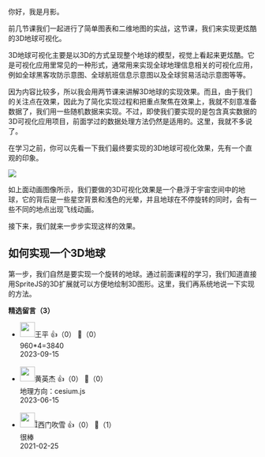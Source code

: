 你好，我是月影。

前几节课我们一起进行了简单图表和二维地图的实战，这节课，我们来实现更炫酷的3D地球可视化。

3D地球可视化主要是以3D的方式呈现整个地球的模型，视觉上看起来更炫酷。它是可视化应用里常见的一种形式，通常用来实现全球地理信息相关的可视化应用，例如全球黑客攻防示意图、全球航班信息示意图以及全球贸易活动示意图等等。

因为内容比较多，所以我会用两节课来讲解3D地球的实现效果。而且，由于我们的关注点在效果，因此为了简化实现过程和把重点聚焦在效果上，我就不刻意准备数据了，我们用一些随机数据来实现。不过，即使我们要实现的是包含真实数据的3D可视化应用项目，前面学过的数据处理方法仍然是适用的。这里，我就不多说了。

在学习之前，你可以先看一下我们最终要实现的3D地球可视化效果，先有一个直观的印象。

![](https://static001.geekbang.org/resource/image/2d/e5/2d3a38yy1b1a0974a830a277150a54e5.gif?wh=480%2A398)

如上面动画图像所示，我们要做的3D可视化效果是一个悬浮于宇宙空间中的地球，它的背后是一些星空背景和浅色的光晕，并且地球在不停旋转的同时，会有一些不同的地点出现飞线动画。

接下来，我们就来一步步实现这样的效果。

## 如何实现一个3D地球

第一步，我们自然是要实现一个旋转的地球。通过前面课程的学习，我们知道直接用SpriteJS的3D扩展就可以方便地绘制3D图形。这里，我们再系统地说一下实现的方法。
<div><strong>精选留言（3）</strong></div><ul>
<li><img src="https://static001.geekbang.org/account/avatar/00/11/7d/f6/f2d026d1.jpg" width="30px"><span>王平</span> 👍（0） 💬（0）<div>960*4=3840</div>2023-09-15</li><br/><li><img src="https://static001.geekbang.org/account/avatar/00/10/8e/e8/e619e806.jpg" width="30px"><span>黄英杰</span> 👍（0） 💬（0）<div>地理方向：cesium.js</div>2023-06-15</li><br/><li><img src="https://static001.geekbang.org/account/avatar/00/15/cd/b8/14597b01.jpg" width="30px"><span>西门吹雪</span> 👍（0） 💬（1）<div>很棒</div>2021-02-25</li><br/>
</ul>